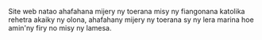 Site web natao ahafahana mijery ny toerana misy ny fiangonana katolika rehetra akaiky ny olona, ahafahany mijery ny toerana sy ny lera marina hoe amin'ny firy no misy ny lamesa.
